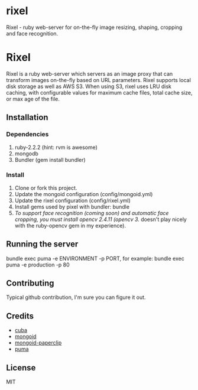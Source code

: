 # rixel
Rixel - ruby web-server for on-the-fly image resizing, shaping, cropping and face recognition.

# Rixel
Rixel is a ruby web-server which servers as an image proxy that can transform images on-the-fly based on URL parameters.  Rixel supports local disk storage as well as AWS S3.  When using S3, rixel uses LRU disk caching, with configurable values for maximum cache files, total cache size, or max age of the file.

## Installation

### Dependencies
1. ruby-2.2.2 (hint: rvm is awesome)
2. mongodb
3. Bundler (gem install bundler)

### Install
1. Clone or fork this project.
2. Update the mongoid configuration (config/mongoid.yml)
3. Update the rixel configuration (config/rixel.yml)
4. Install gems used by pixel with bundler: bundle
5. *To support face recognition (coming soon) and automatic face cropping, you must install opencv 2.4.11 (opencv 3.* doesn't play nicely with the ruby-opencv gem in my experience).

## Running the server
bundle exec puma -e ENVIRONMENT -p PORT, for example:
bundle exec puma -e production -p 80

## Contributing
Typical github contribution, I'm sure you can figure it out.

## Credits
* [cuba](https://github.com/soveran/cuba)
* [mongoid](https://github.com/mongoid/mongoid)
* [mongoid-paperclip](https://github.com/meskyanichi/mongoid-paperclip)
* [puma](https://github.com/puma/puma)

## License
MIT
